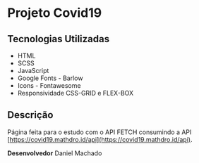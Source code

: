 ﻿# Projeto Covid19

## Tecnologias Utilizadas
* HTML 
* SCSS
* JavaScript
* Google Fonts - Barlow
* Icons - Fontawesome
* Responsividade CSS-GRID e FLEX-BOX

## Descrição
Página feita para o estudo com o API FETCH consumindo a API [https://covid19.mathdro.id/api](https://covid19.mathdro.id/api).

**Desenvolvedor** Daniel Machado 


